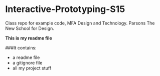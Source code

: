 # Interactive-Prototyping-S15
Class repo for example code, MFA Design and Technology. Parsons The New School for Design.

**This is my readme file**

###It contains:

* a readme file
* a gitignore file
* all my project stuff